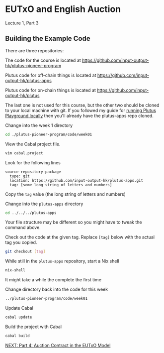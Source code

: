 # EUTxO and English Auction

Lecture 1, Part 3

## Building the Example Code

There are three repositories:

The code for the course is located at
https://github.com/input-output-hk/plutus-pioneer-program

Plutus code for off-chain things is located at
https://github.com/input-output-hk/plutus-apps

Plutus code for on-chain things is located at
https://github.com/input-output-hk/plutus

The last one is not used for this course, but the other two should be cloned to
your local machine with git. If you followed my guide for [running Plutus
Playground locally](../../run-plutus-playground-locally.md) then you'll already
have the plutus-apps repo cloned.

Change into the week 1 directory

```bash
cd ./plutus-pioneer-program/code/week01
```

View the Cabal project file.

```bash
vim cabal.project
```

Look for the following lines

```
source-repository-package
  type: git
  location: https://github.com/input-output-hk/plutus-apps.git
  tag: [some long string of letters and numbers]
```

Copy the `tag` value (the long string of letters and numbers)

Change into the `plutus-apps` directory

```bash
cd ../../../plutus-apps
```

Your file structure may be different so you might have to tweak the command
above.

Check out the code at the given tag. Replace `[tag]` below with the actual tag
you copied.

```bash
git checkout [tag]
```

While still in the `plutus-apps` repository, start a Nix shell

```bash
nix-shell
```

It might take a while the complete the first time

Change directory back into the code for this week

```bash
../plutus-pioneer-program/code/week01
```

Update Cabal

```bash
cabal update
```

Build the project with Cabal

```bash
cabal build
```

[NEXT: Part 4: Auction Contract in the EUTxO
Model](./04-auction-contract-eutxo-model.md)
